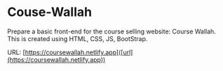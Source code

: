 # Couse-Wallah
Prepare a basic front-end for the course selling website: Course Wallah. This is created using HTML, CSS, JS, BootStrap.

URL: [https://coursewallah.netlify.app]([url](https://coursewallah.netlify.app))

